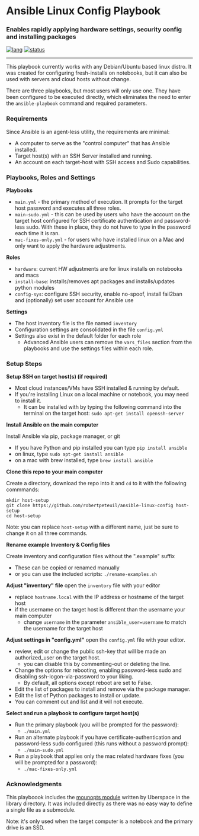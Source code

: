 # Ansible Linux Config Playbook
### Enables rapidly applying hardware settings, security config and installing packages
[![lang](https://img.shields.io/badge/language-ansible-3572A5.svg?style=flat-square)](https://github.com/robertpeteuil/ansible-linux-config)
[![status](https://img.shields.io/badge/status-stable-brightgreen.svg?style=flat-square)](https://github.com/robertpeteuil/ansible-linux-config)

---

This playbook currently works with any Debian/Ubuntu based linux distro.  It was  created for configuring fresh-installs on notebooks, but it can also be used with servers and cloud hosts without change.  

There are three playbooks, but most users will only use one.  They have been configured to be executed directly, which eliminates the need to enter the `ansible-playbook` command and required parameters.

### Requirements
Since Ansible is an agent-less utility, the requirements are minimal:
- A computer to serve as the "control computer" that has Ansible installed.
- Target host(s) with an SSH Server installed and running.
- An account on each target-host with SSH access and Sudo capabilities.

### Playbooks, Roles and Settings

**Playbooks**
- `main.yml` - the primary method of execution.  It prompts for the target host password and executes all three roles.
- `main-sudo.yml` - this can be used by users who have the account on the target host configured for SSH certificate authentication and password-less sudo.  With these in place, they do not have to type in the password each time it is ran.
- `mac-fixes-only.yml` - for users who have installed linux on a Mac and only want to apply the hardware adjustments.

**Roles**
- `hardware`: current HW adjustments are for linux installs on notebooks and macs
- `install-base`: installs/removes apt packages and installs/updates python modules
- `config-sys`: configure SSH security, enable no-spoof, install fail2ban and (optionally) set user account for Ansible use

**Settings**
- The host inventory file is the file named `inventory`
- Configuration settings are consolidated in the file `config.yml`
- Settings also exist in the default folder for each role
  - Advanced Ansible users can remove the `vars_files` section from the playbooks and use the settings files within each role.

### Setup Steps

**Setup SSH on target host(s) (if required)**
- Most cloud instances/VMs have SSH installed & running by default.
- If you're installing Linux on a local machine or notebook, you may need to install it.
  - It can be installed with by typing the following command into the terminal on the target host: `sudo apt-get install openssh-server`

**Install Ansible on the main computer**

Install Ansible via pip, package manager, or git
- If you have Python and pip installed you can type `pip install ansible`
- on linux, type `sudo apt-get install ansible`
- on a mac with brew installed, type `brew install ansible`

**Clone this repo to your main computer**

Create a directory, download the repo into it and `cd` to it with the following commmands:

```
mkdir host-setup
git clone https://github.com/robertpeteuil/ansible-linux-config host-setup
cd host-setup
```

Note: you can replace `host-setup` with a different name, just be sure to change it on all three commands.


**Rename example Inventory & Config files**

Create inventory and configuration files without the ".example" suffix
- These can be copied or renamed manually
- or you can use the included scripts: `./rename-examples.sh`

**Adjust "inventory" file**
open the `inventory` file with your editor
- replace `hostname.local` with the IP address or hostname of the target host
- if the username on the target host is different than the username your main computer
  - change `username` in the parameter `ansible_user=username` to match the username for the target host

**Adjust settings in "config.yml"**
open the `config.yml` file with your editor.
- review, edit or change the public ssh-key that will be made an authorized_user on the target host.
  - you can disable this by commenting-out or deleting the line.
- Change the options for rebooting, enabling password-less sudo and disabling ssh-logon-via-password to your liking.
  - By default, all options except reboot are set to False.
- Edit the list of packages to  install and remove via the package manager.
- Edit the list of Python packages to install or update.
- You can comment out and list and it will not execute.

**Select and run a playbook to configure target host(s)**
- Run the primary playbook (you will be prompted for the password):
  - `./main.yml`
- Run an alternate playbook if you have certificate-authentication and password-less sudo configured (this runs without a password prompt):
  - `./main-sudo.yml`
- Run a playbook that applies only the mac related hardware fixes (you will be prompted for a password):
  - `./mac-fixes-only.yml`

### Acknowledgments

This playboook includes the [mounopts module](https://github.com/Uberspace/ansible-mountopts) written by Uberspace in the library directory.  It was included directly as there was no easy way to define a single file as a submodule.

Note: it's only used when the target computer is a notebook and the primary drive is an SSD.
